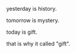 
<BlogInfo id="1058" title="english" author="夏哲哲" pv=0 read_times=0 pre_cost_time="3" category="English" tag_list="['']" create_time="2023.09.07 22:56:31.154097" update_time="2023.09.07 22:56:31.154105" />

yesterday is history.

tomorrow is mystery.

today is gift.

that is why it called "gift".



